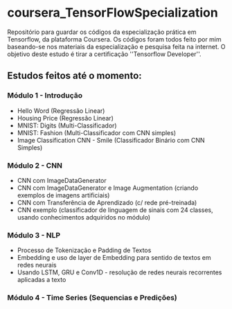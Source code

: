 # coursera_TensorFlowSpecialization
Repositório para guardar os códigos da especialização prática em Tensorflow, da plataforma Coursera.
Os códigos foram todos feito por mim baseando-se nos materiais da especialização e pesquisa feita na internet.
O objetivo deste estudo é tirar a certificação ''Tensorflow Developer''.

## Estudos feitos até o momento:

### Módulo 1 - Introdução
- Hello Word (Regressão Linear)
- Housing Price (Regressão Linear)
- MNIST: Digits (Multi-Classificador) 
- MNIST: Fashion (Multi-Classificador com CNN simples)
- Image Classification CNN - Smile (Classificador Binário com CNN Simples)

### Módulo 2 - CNN

- CNN com ImageDataGenerator
- CNN com ImageDataGenerator e Image Augmentation (criando exemplos de imagens artificiais)
- CNN com Transferência de Aprendizado (c/ rede pré-treinada)
- CNN exemplo (classificador de linguagem de sinais com 24 classes, usando conhecimentos adquiridos no módulo)

### Módulo 3 - NLP

- Processo de Tokenização e Padding de Textos
- Embedding e uso de layer de Embedding para sentido de textos em redes neurais
- Usando LSTM, GRU e Conv1D - resolução de redes neurais recorrentes aplicadas a texto
 
### Módulo 4 - Time Series (Sequencias e Predições)
